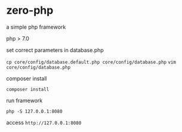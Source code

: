 # zero-php
a simple php framework

php > 7.0

set correct parameters in database.php

`cp core/config/database.default.php core/config/database.php`
`vim core/config/database.php`

composer install

`composer install`

run framework

`php -S 127.0.0.1:8080`

access `http://127.0.0.1:8080`